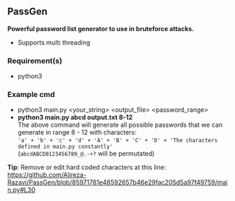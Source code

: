 ## PassGen
**Powerful password list generator to use in bruteforce attacks.**
-    Supports multi threading
### Requirement(s) 
-    python3
### Example cmd
-    python3 main.py <your_string> <output_file> <password_range>
-    <b>python3 main.py abcd output.txt 8-12</b> <br />The above command will generate all possible passwords that we can generate in range 8 - 12 with characters:<br/> 
```'a' + 'b' + 'c' + 'd' + 'A' + 'B' + 'C' + 'D' + 'The characters defined in main.py constantly'```<br />(```abcdABCD0123456789_@.-+?``` will be permutated)

**Tip**: Remove or edit hard coded characters at this line:
https://github.com/Alireza-Razavi/PassGen/blob/85971781e48592657b46e29fac205d5a97f49759/main.py#L30
